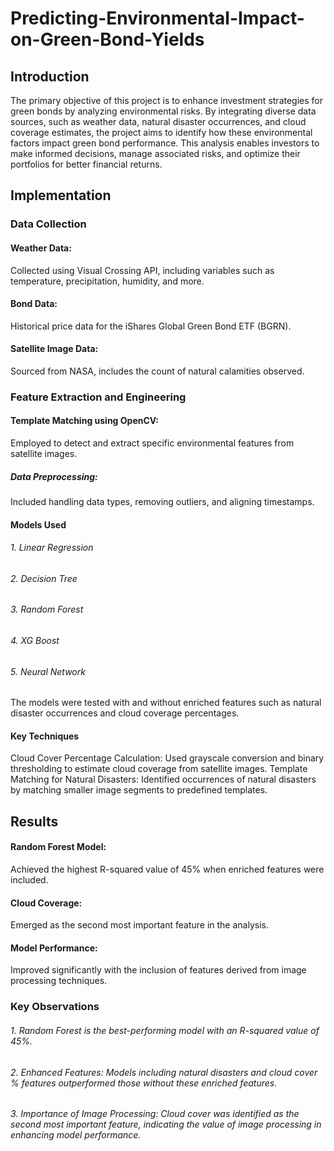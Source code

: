 # Predicting-Environmental-Impact-on-Green-Bond-Yields

## Introduction
The primary objective of this project is to enhance investment strategies for green bonds by analyzing environmental risks. By integrating diverse data sources, such as weather data, natural disaster occurrences, and cloud coverage estimates, the project aims to identify how these environmental factors impact green bond performance. This analysis enables investors to make informed decisions, manage associated risks, and optimize their portfolios for better financial returns.

## Implementation
### Data Collection
#### Weather Data: 
Collected using Visual Crossing API, including variables such as temperature, precipitation, humidity, and more.
#### Bond Data: 
Historical price data for the iShares Global Green Bond ETF (BGRN).
#### Satellite Image Data: 
Sourced from NASA, includes the count of natural calamities observed.

### Feature Extraction and Engineering
#### Template Matching using OpenCV: 
Employed to detect and extract specific environmental features from satellite images.
##### Data Preprocessing: 
Included handling data types, removing outliers, and aligning timestamps.
#### Models Used
###### 1. Linear Regression
###### 2. Decision Tree
###### 3. Random Forest
###### 4. XG Boost
###### 5. Neural Network
The models were tested with and without enriched features such as natural disaster occurrences and cloud coverage percentages.

#### Key Techniques
Cloud Cover Percentage Calculation: Used grayscale conversion and binary thresholding to estimate cloud coverage from satellite images.
Template Matching for Natural Disasters: Identified occurrences of natural disasters by matching smaller image segments to predefined templates.

## Results
#### Random Forest Model: 
Achieved the highest R-squared value of 45% when enriched features were included.
#### Cloud Coverage: 
Emerged as the second most important feature in the analysis.
#### Model Performance: 
Improved significantly with the inclusion of features derived from image processing techniques.
### Key Observations
###### 1. Random Forest is the best-performing model with an R-squared value of 45%.
###### 2. Enhanced Features: Models including natural disasters and cloud cover % features outperformed those without these enriched features.
###### 3. Importance of Image Processing: Cloud cover was identified as the second most important feature, indicating the value of image processing in enhancing model performance.
